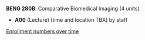 **BENG 280B**: Comparative Biomedical Imaging (4 units)

- **A00** (Lecture) (time and location TBA) by staff

[Enrollment numbers over time](./BENG280B.tsv)
